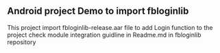 ## Android project Demo to import fbloginlib
This project import fbloginlib-release.aar file to add Login function to the project
check module integration guidline in Readme.md in fbloginlib repository